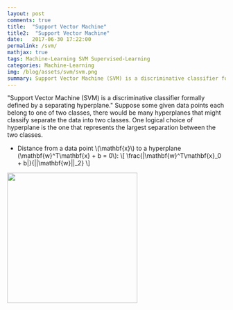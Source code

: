 ```yaml
---
layout: post
comments: true
title:  "Support Vector Machine"
title2:  "Support Vector Machine"
date:   2017-06-30 17:22:00
permalink: /svm/
mathjax: true
tags: Machine-Learning SVM Supervised-Learning
categories: Machine-Learning
img: /blog/assets/svm/svm.png
summary: Support Vector Machine (SVM) is a discriminative classifier formally defined by a separating hyperplane...
---
```



"Support Vector Machine (SVM) is a discriminative classifier formally defined by a separating hyperplane." Suppose some given data points each belong to one of two classes, there would be many hyperplanes that might classify separate the data into two classes. One logical choice of hyperplane is the one that represents the largest separation between the two classes.
* Distance from a data point \\(\mathbf{x}\\) to a hyperplane (\mathbf{w}^T\mathbf{x} + b = 0\\):
\\[
\frac{\|\mathbf{w}^T\mathbf{x}\_0 + b\|}{\|\|\mathbf{w}\|\|_2}
\\]

<div class="imgcap">
<div >
    <img src="/blog/assets/svm/svm.png" width = "300">
</div>
</div>
